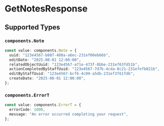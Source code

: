 # GetNotesResponse


## Supported Types

### `components.Note`

```typescript
const value: components.Note = {
  uuid: "123e4567-b807-408a-a6ec-231ef00eb66b",
  editDate: "2025-08-01 12:00:00",
  relatedObjectUuid: "123e4567-a71e-473f-8bbe-231ef63fd51b",
  actionCompletedByStaffUuid: "123e4567-7d7b-4cda-8c21-231efefb821b",
  editByStaffUuid: "123e4567-bcf6-4c09-a5db-231ef3f61fdb",
  createDate: "2025-08-01 12:00:00",
};
```

### `components.ErrorT`

```typescript
const value: components.ErrorT = {
  errorCode: 1000,
  message: "An error occurred completing your request",
};
```

